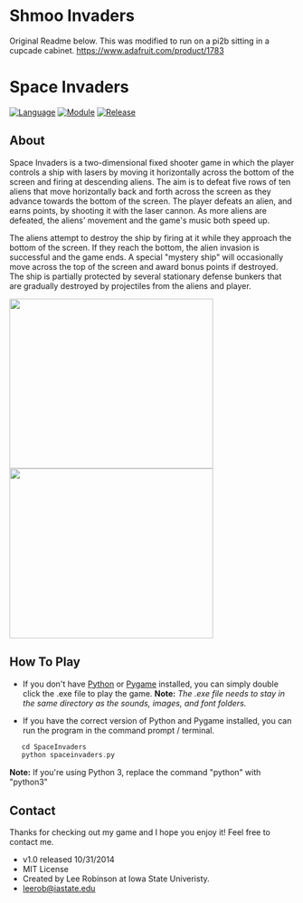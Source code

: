 Shmoo Invaders
==========
Original Readme below.  This was modified to run on a pi2b sitting in a cupcade cabinet.
https://www.adafruit.com/product/1783




Space Invaders
===========

[![Language](https://img.shields.io/badge/language-python-blue.svg?style=flat
)](https://www.python.org)
[![Module](https://img.shields.io/badge/module-pygame-brightgreen.svg?style=flat
)](http://www.pygame.org/news.html)
[![Release](https://img.shields.io/badge/release-v1.0-orange.svg?style=flat
)](http://www.leejamesrobinson.com/space-invaders.html)

About
-----
Space Invaders is a two-dimensional fixed shooter game in which the player controls a ship with lasers by moving it horizontally
across the bottom of the screen and firing at descending aliens. The aim is to defeat five rows of ten aliens that move
horizontally back and forth across the screen as they advance towards the bottom of the screen. The player defeats an alien,
and earns points, by shooting it with the laser cannon. As more aliens are defeated, the aliens' movement and the game's music
both speed up. 

The aliens attempt to destroy the ship by firing at it while they approach the bottom of the screen. If they reach the bottom,
the alien invasion is successful and the game ends. A special "mystery ship" will occasionally move across the top of the
screen and award bonus points if destroyed. The ship is partially protected by several stationary defense bunkers that are
gradually destroyed by projectiles from the aliens and player.

<img src="http://www.leejamesrobinson.com/uploads/2/4/9/9/24992148/6520712.png" width="360" height="300" />
<img src="http://www.leejamesrobinson.com/uploads/2/4/9/9/24992148/6435166.png?1414553641" width="360" height="300"/>

How To Play
----
 - If you don't have [Python](https://www.python.org/downloads/) or [Pygame](http://www.pygame.org/download.shtml) installed, you can simply double click the .exe file to play the game.
   **Note:** *The .exe file needs to stay in the same directory as the sounds, images, and font folders.*
   
 - If you have the correct version of Python and Pygame installed, you can run the program in the command prompt / terminal.
 ``` c
 	cd SpaceInvaders
 	python spaceinvaders.py
 ```
 **Note:** If you're using Python 3, replace the command "python" with "python3"


Contact
----
Thanks for checking out my game and I hope you enjoy it! Feel free to contact me.

- v1.0 released 10/31/2014
- MIT License
- Created by Lee Robinson at Iowa State Univeristy.
- leerob@iastate.edu
